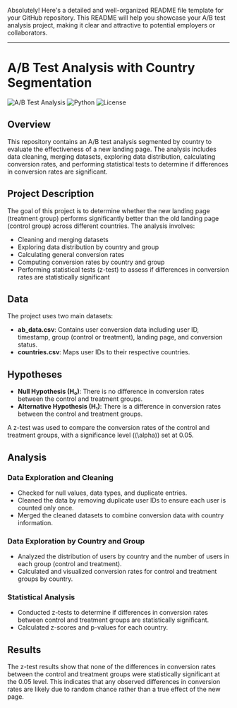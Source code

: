 Absolutely! Here's a detailed and well-organized README file template for your GitHub repository. This README will help you showcase your A/B test analysis project, making it clear and attractive to potential employers or collaborators.

---

# A/B Test Analysis with Country Segmentation

![A/B Test Analysis](https://img.shields.io/badge/AB_Testing-Analysis-blue)
![Python](https://img.shields.io/badge/Python-3.8+-green)
![License](https://img.shields.io/badge/License-MIT-orange)

## Overview

This repository contains an A/B test analysis segmented by country to evaluate the effectiveness of a new landing page. The analysis includes data cleaning, merging datasets, exploring data distribution, calculating conversion rates, and performing statistical tests to determine if differences in conversion rates are significant.

## Project Description

The goal of this project is to determine whether the new landing page (treatment group) performs significantly better than the old landing page (control group) across different countries. The analysis involves:
- Cleaning and merging datasets
- Exploring data distribution by country and group
- Calculating general conversion rates
- Computing conversion rates by country and group
- Performing statistical tests (z-test) to assess if differences in conversion rates are statistically significant

## Data

The project uses two main datasets:
- **ab_data.csv**: Contains user conversion data including user ID, timestamp, group (control or treatment), landing page, and conversion status.
- **countries.csv**: Maps user IDs to their respective countries.

## Hypotheses

- **Null Hypothesis (H₀)**: There is no difference in conversion rates between the control and treatment groups.
- **Alternative Hypothesis (H₁)**: There is a difference in conversion rates between the control and treatment groups.

A z-test was used to compare the conversion rates of the control and treatment groups, with a significance level (\(\alpha\)) set at 0.05.

## Analysis

### Data Exploration and Cleaning

- Checked for null values, data types, and duplicate entries.
- Cleaned the data by removing duplicate user IDs to ensure each user is counted only once.
- Merged the cleaned datasets to combine conversion data with country information.

### Data Exploration by Country and Group

- Analyzed the distribution of users by country and the number of users in each group (control and treatment).
- Calculated and visualized conversion rates for control and treatment groups by country.

### Statistical Analysis

- Conducted z-tests to determine if differences in conversion rates between control and treatment groups are statistically significant.
- Calculated z-scores and p-values for each country.

## Results

The z-test results show that none of the differences in conversion rates between the control and treatment groups were statistically significant at the 0.05 level. This indicates that any observed differences in conversion rates are likely due to random chance rather than a true effect of the new page.

